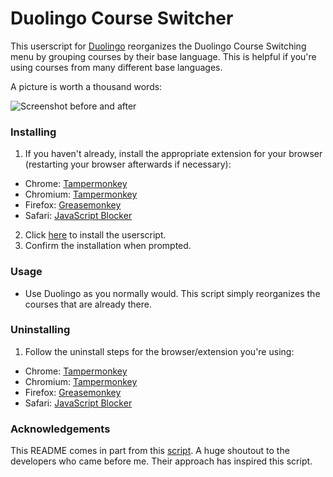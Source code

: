 # Duolingo Course Switcher
This userscript for [Duolingo](https://www.duolingo.com/) reorganizes the Duolingo Course Switching menu by grouping courses by their base language. This is helpful if you're using courses from many different base languages.

A picture is worth a thousand words:

![Screenshot before and after](https://i.imgur.com/O8ITKiN.png)

### Installing

1. If you haven't already, install the appropriate extension for your browser (restarting your browser afterwards if necessary):
 * Chrome: [Tampermonkey](https://chrome.google.com/webstore/detail/tampermonkey/dhdgffkkebhmkfjojejmpbldmpobfkfo?hl=en)
 * Chromium: [Tampermonkey](https://chrome.google.com/webstore/detail/tampermonkey/dhdgffkkebhmkfjojejmpbldmpobfkfo?hl=en)
 * Firefox: [Greasemonkey](https://addons.mozilla.org/en-US/firefox/addon/greasemonkey/)
 * Safari: [JavaScript Blocker](http://javascript-blocker.toggleable.com/)
2. Click [here](https://github.com/zeta12ti/DuolingoCourseSwitcher/raw/master/HideExtraCourses.user.js) to install the userscript.
3. Confirm the installation when prompted.

### Usage

* Use Duolingo as you normally would. This script simply reorganizes the courses that are already there.

### Uninstalling

1. Follow the uninstall steps for the browser/extension you're using:
 * Chrome: [Tampermonkey](http://tampermonkey.net/faq.php?ext=dhdg#Q101)
 * Chromium: [Tampermonkey](http://tampermonkey.net/faq.php?ext=dhdg#Q101)
 * Firefox: [Greasemonkey](http://wiki.greasespot.net/Greasemonkey_Manual:Script_Management)
 * Safari: [JavaScript Blocker](http://javascript-blocker.toggleable.com/)

### Acknowledgements

This README comes in part from this [script](https://github.com/arekolek/DuolingoCourseSwitcher/). A huge shoutout to the developers who came before me. Their approach has inspired this script.
